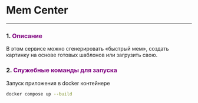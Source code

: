# Mem Center 

___
<span id="0"></span>

### <span id="1">1. </span><span style="color:purple">Описание</span>

 В этом сервисе можно сгенерировать «быстрый мем», создать картинку на основе готовых шаблонов или загрузить свою.

### <span id="2">2. </span><span style="color:purple">Служебные команды для запуска</span> 


Запуск приложения в docker контейнере
```bash
docker compose up --build
```
